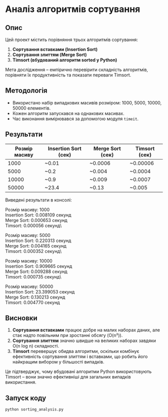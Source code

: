 # Аналіз алгоритмів сортування

## Опис
Цей проект містить порівняння трьох алгоритмів сортування:
1. **Сортування вставками (Insertion Sort)**
2. **Сортування злиттям (Merge Sort)**
3. **Timsort (вбудований алгоритм sorted у Python)**

Мета дослідження – емпірично перевірити складність алгоритмів, порівняти їх продуктивність та показати переваги Timsort.

## Методологія

- Використано набір випадкових масивів розміром: 1000, 5000, 10000, 50000 елементів.
- Кожен алгоритм запускався на однакових масивах.
- Час виконання вимірювався за допомогою модуля `timeit`.

## Результати

| Розмір масиву | Insertion Sort (сек) | Merge Sort (сек) | Timsort (сек) |
|--------------|---------------------|-----------------|--------------|
| 1000        | ~0.01                 | ~0.0006         | ~0.00006      |
| 5000        | ~0.2                 | ~0.004         | ~0.0004       |
| 10000       | ~0.9                 | ~0.009          | ~0.0007        |
| 50000       | ~23.4                | ~0.13           | ~0.005        |


Виведені результати в консолі:

Розмір масиву: 1000\
Insertion Sort: 0.008109 секунд\
Merge Sort: 0.000653 секунд\
Timsort: 0.000056 секунд\

Розмір масиву: 5000\
Insertion Sort: 0.220313 секунд\
Merge Sort: 0.004165 секунд\
Timsort: 0.000352 секунд\

Розмір масиву: 10000\
Insertion Sort: 0.909665 секунд\
Merge Sort: 0.009288 секунд\
Timsort: 0.000735 секунд\

Розмір масиву: 50000\
Insertion Sort: 23.399053 секунд\
Merge Sort: 0.130213 секунд\
Timsort: 0.004770 секунд

## Висновки

1. **Сортування вставками** працює добре на малих наборах даних, але стає надто повільним при зростанні обсягу (O(n²)).
2. **Сортування злиттям** значно швидше на великих наборах завдяки O(n log n) складності.
3. **Timsort** перевершує обидва алгоритми, оскільки комбінує ефективність сортування злиттям і вставками, що робить його найкращим вибором у більшості випадків.

Це підтверджує, чому вбудовані алгоритми Python використовують Timsort – вони значно ефективніші для загальних випадків використання.

## Запуск коду

```bash
python sorting_analysis.py
```

